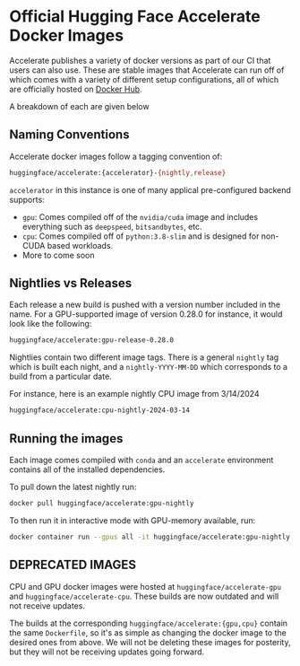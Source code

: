 # Official Hugging Face Accelerate Docker Images

Accelerate publishes a variety of docker versions as part of our CI that users can also use. These are stable images that Accelerate can run off of which comes with a variety of different setup configurations, all of which are officially hosted on [Docker Hub](https://hub.docker.com/r/huggingface/accelerate).

A breakdown of each are given below

## Naming Conventions

Accelerate docker images follow a tagging convention of:

```bash
huggingface/accelerate:{accelerator}-{nightly,release}
```

`accelerator` in this instance is one of many applical pre-configured backend supports:
* `gpu`: Comes compiled off of the `nvidia/cuda` image and includes everything such as `deepspeed`, `bitsandbytes`, etc. 
* `cpu`: Comes compiled off of `python:3.8-slim` and is designed for non-CUDA based workloads.
* More to come soon

## Nightlies vs Releases

Each release a new build is pushed with a version number included in the name. For a GPU-supported image of version 0.28.0 for instance, it would look like the following:

```bash
huggingface/accelerate:gpu-release-0.28.0
```

Nightlies contain two different image tags. There is a general `nightly` tag which is built each night, and a `nightly-YYYY-MM-DD` which corresponds to a build from a particular date.

For instance, here is an example nightly CPU image from 3/14/2024

```bash
huggingface/accelerate:cpu-nightly-2024-03-14
```

## Running the images

Each image comes compiled with `conda` and an `accelerate` environment contains all of the installed dependencies. 

To pull down the latest nightly run:

```bash
docker pull huggingface/accelerate:gpu-nightly
```

To then run it in interactive mode with GPU-memory available, run:

```bash
docker container run --gpus all -it huggingface/accelerate:gpu-nightly
```

## DEPRECATED IMAGES

CPU and GPU docker images were hosted at `huggingface/accelerate-gpu` and `huggingface/accelerate-cpu`. These builds are now outdated and will not receive updates. 

The builds at the corresponding `huggingface/accelerate:{gpu,cpu}` contain the same `Dockerfile`, so it's as simple as changing the docker image to the desired ones from above. We will not be deleting these images for posterity, but they will not be receiving updates going forward.